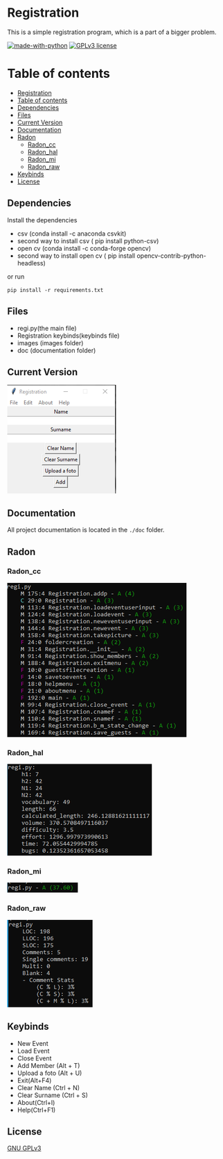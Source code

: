 # Registration

This is a simple registration program, which is a part of a bigger problem.

[![made-with-python](https://img.shields.io/badge/Made%20with-Python-1f425f.svg)](https://www.python.org/) [![GPLv3 license](https://img.shields.io/badge/License-GPLv3-blue.svg)](http://perso.crans.org/besson/LICENSE.html)

# Table of contents

<!--ts-->
  * [Registration](#Registration)
  * [Table of contents](#Table_of_contents)
  * [Dependencies](#Dependencies)
  * [Files](#Files)
  * [Current Version](#Current_Version)
  * [Documentation](#Documentation)
  * [Radon](#Radon)
    * [Radon_cc](#Radon_cc)
    * [Radon_hal](#Radon_hal)
    * [Radon_mi](#Radon_mi)
    * [Radon_raw](#Radon_raw)
  * [Keybinds](#Keybinds)
  * [License](#License)
<!--ts-->

## Dependencies

Install the dependencies

<ul>
  <li> csv (conda install -c anaconda csvkit) </li>
  <li> second way to install csv ( pip install python-csv) </li>
  <li> open cv (conda install -c conda-forge opencv) </li>
  <li> second way to install open cv ( pip install opencv-contrib-python-headless) </li>
</ul>

or run


```shell
pip install -r requirements.txt
```

## Files

<ul>
  <li> regi.py(the main file)</li>
  <li> Registration keybinds(keybinds file) </li>
  <li> images (images folder) </li>
  <li> doc (documentation folder) </li>
 </ul>


## Current Version

<p><img src ="images/reg.png" title = "Registration Version"/> </p>

## Documentation

All project documentation is located in the `./doc`  folder.

## Radon

### Radon_cc

<p><img src = "images/radon cc regi.png" title = "Radon cc"/> </p>

### Radon_hal

<p><img src = "images/radon hal regi.png" title = "Radon hal"/> </p>

### Radon_mi

<p><img src = "images/radon mi regi.png" title = "Radon mi"/> </p>

### Radon_raw

<p><img src = "images/radon raw regi.png" title = "Radon raw"/> </p>

## Keybinds

<ul>
  <li> New Event </li>
  <li> Load Event </li>
  <li> Close Event </li>
  <li> Add Member (Alt + T) </li>
  <li> Upload a foto (Alt + U) </li>
  <li> Exit(Alt+F4) </li>
  <li> Clear Name (Ctrl + N) </li>
  <li> Clear Surname (Ctrl + S) </li>
  <li> About(Ctrl+I) </li>
  <li> Help(Ctrl+F1) </li>
</ul>


## License
[GNU GPLv3](https://choosealicense.com/licenses/gpl-3.0/)
